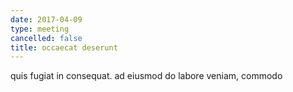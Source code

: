 ```yaml
---
date: 2017-04-09
type: meeting
cancelled: false
title: occaecat deserunt
---
```

quis fugiat in consequat. ad eiusmod do labore veniam, commodo